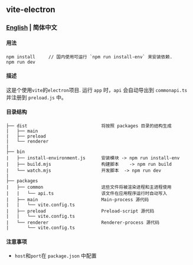 ## vite-electron

### **[English](README.md) | 简体中文**

#### 用法

```nodejs
npm install     // 国内使用可运行 `npm run install-env` 来安装依赖.
npm run dev
```

#### 描述

这是个使用`vite`的`electron`项目.
运行 `app` 时，`api` 会自动导出到 `commonapi.ts` 并注册到 `preload.js` 中。

#### 目录结构

```tree
├── dist                            将按照 packages 目录的结构生成
|   ├── main
|   ├── preload
|   └── renderer
|
├── bin
|   ├── install-environment.js      安装模块 -> npm run install-env
|   ├── build.mjs                   构建脚本    -> npm run build
|   └── watch.mjs                   开发脚本  -> npm run dev
|
├── packages
|   ├── common                      这些文件将被渲染进程和主进程使用
|   |   └── api.ts                  该文件在应用程序运行时自动写入
|   ├── main                        Main-process 源代码
|   |   └── vite.config.ts
|   ├── preload                     Preload-script 源代码
|   |   └── vite.config.ts
|   └── renderer                    Renderer-process 源代码
|       └── vite.config.ts
```

#### 注意事项

- `host`和`port`在 `package.json` 中配置
